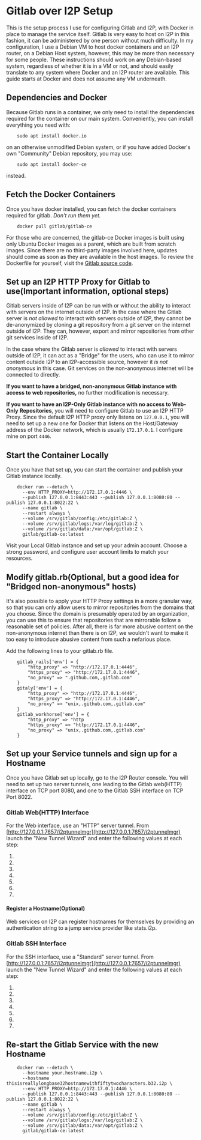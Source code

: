 Gitlab over I2P Setup
=====================

This is the setup process I use for configuring Gitlab and I2P, with Docker
in place to manage the service itself. Gitlab is very easy to host on I2P in
this fashion, it can be administered by one person without much difficulty. In
my configuration, I use a Debian VM to host docker containers and an I2P router,
on a Debian Host system, however, this may be more than necessary for some
people. These instructions should work on any Debian-based system, regardless of
whether it is in a VM or not, and should easily translate to any system where
Docker and an I2P router are available. This guide starts at Docker and does not
assume any VM underneath.

## Dependencies and Docker

Because Gitlab runs in a container, we only need to install the dependencies
required for the container on our main system. Conveniently, you can install
everything you need with:

        sudo apt install docker.io

on an otherwise unmodified Debian system, or if you have added Docker's own
"Community" Debian repository, you may use:

        sudo apt install docker-ce

instead.

## Fetch the Docker Containers

Once you have docker installed, you can fetch the docker containers required for
gitlab. *Don't run them yet.*

        docker pull gitlab/gitlab-ce

For those who are concerned, the gitlab-ce Docker images is built using only
Ubuntu Docker images as a parent, which are built from scratch images. Since
there are no third-party images involved here, updates should come as soon as
they are available in the host images. To review the Dockerfile for yourself,
visit the [Gitlab source code](https://gitlab.com/gitlab-org/omnibus-gitlab/-/blob/master/docker/Dockerfile).

## Set up an I2P HTTP Proxy for Gitlab to use(Important information, optional steps)

Gitlab servers inside of I2P can be run with or without the ability to interact
with servers on the internet outside of I2P. In the case where the Gitlab server
is *not allowed* to interact with servers outside of I2P, they cannot be
de-anonymized by cloning a git repository from a git server on the internet
outside of I2P. They can, however, export and mirror repositories from other git
services inside of I2P.

In the case where the Gitlab server is *allowed* to interact with servers
outside of I2P, it can act as a "Bridge" for the users, who can use it to mirror
content outside I2P to an I2P-accessible source, however it *is not anonymous*
in this case. Git services on the non-anonymous internet will be connected to
directly.

**If you want to have a bridged, non-anonymous Gitlab instance with access to**
**web repositories,** no further modification is necessary.

**If you want to have an I2P-Only Gitlab instance with no access to Web-Only**
**Repositories**, you will need to configure Gitlab to use an I2P HTTP Proxy.
Since the default I2P HTTP proxy only listens on ```127.0.0.1```, you will need
to set up a new one for Docker that listens on the Host/Gateway address of the
Docker network, which is usually ```172.17.0.1```. I configure mine on port
```4446```.

## Start the Container Locally

Once you have that set up, you can start the container and publish your Gitlab
instance locally.

        docker run --detach \
          --env HTTP_PROXY=http://172.17.0.1:4446 \
          --publish 127.0.0.1:8443:443 --publish 127.0.0.1:8080:80 --publish 127.0.0.1:8022:22 \
          --name gitlab \
          --restart always \
          --volume /srv/gitlab/config:/etc/gitlab:Z \
          --volume /srv/gitlab/logs:/var/log/gitlab:Z \
          --volume /srv/gitlab/data:/var/opt/gitlab:Z \
          gitlab/gitlab-ce:latest

Visit your Local Gitlab instance and set up your admin account. Choose a strong
password, and configure user account limits to match your resources.

## Modify gitlab.rb(Optional, but a good idea for "Bridged non-anonymous" hosts)

It's also possible to apply your HTTP Proxy settings in a more granular way, so
that you can only allow users to mirror repositories from the domains that you
choose. Since the domain is presumably operated by an organization, you can use
this to ensure that repositories that are mirrorable follow a reasonable set of
policies. After all, there is far more abusive content on the non-anonymous
internet than there is on I2P, we wouldn't want to make it too easy to introduce
abusive content from such a nefarious place.

Add the following lines to your gitlab.rb file.

        gitlab_rails['env'] = {
            "http_proxy" => "http://172.17.0.1:4446",
            "https_proxy" => "http://172.17.0.1:4446",
            "no_proxy" => ".github.com,.gitlab.com"
        }
        gitaly['env'] = {
            "http_proxy" => "http://172.17.0.1:4446",
            "https_proxy" => "http://172.17.0.1:4446",
            "no_proxy" => "unix,.github.com,.gitlab.com"
        }
        gitlab_workhorse['env'] = {
            "http_proxy" => "http
            "https_proxy" => "http://172.17.0.1:4446",
            "no_proxy" => "unix,.github.com,.gitlab.com"
        }

## Set up your Service tunnels and sign up for a Hostname

Once you have Gitlab set up locally, go to the I2P Router console. You will need
to set up two server tunnels, one leading to the Gitlab web(HTTP) interface on
TCP port 8080, and one to the Gitlab SSH interface on TCP Port 8022.

### Gitlab Web(HTTP) Interface

For the Web interface, use an "HTTP" server tunnel. From [http://127.0.0.1:7657/i2ptunnelmgr](http://127.0.0.1:7657/i2ptunnelmgr)
launch the "New Tunnel Wizard" and enter the following values at each step:

 1.
 2.
 3.
 4.
 5.
 6.
 7.

#### Register a Hostname(Optional)

Web services on I2P can register hostnames for themselves by providing an
authentication string to a jump service provider like stats.i2p.

### Gitlab SSH Interface

For the SSH interface, use a "Standard" server tunnel. From [http://127.0.0.1:7657/i2ptunnelmgr](http://127.0.0.1:7657/i2ptunnelmgr)
launch the "New Tunnel Wizard" and enter the following values at each step:

 1.
 2.
 3.
 4.
 5.
 6.
 7.

## Re-start the Gitlab Service with the new Hostname



        docker run --detach \
          --hostname your.hostname.i2p \
          --hostname thisisreallylongbase32hostnamewithfiftytwocharacters.b32.i2p \
          --env HTTP_PROXY=http://172.17.0.1:4446 \
          --publish 127.0.0.1:8443:443 --publish 127.0.0.1:8080:80 --publish 127.0.0.1:8022:22 \
          --name gitlab \
          --restart always \
          --volume /srv/gitlab/config:/etc/gitlab:Z \
          --volume /srv/gitlab/logs:/var/log/gitlab:Z \
          --volume /srv/gitlab/data:/var/opt/gitlab:Z \
          gitlab/gitlab-ce:latest

